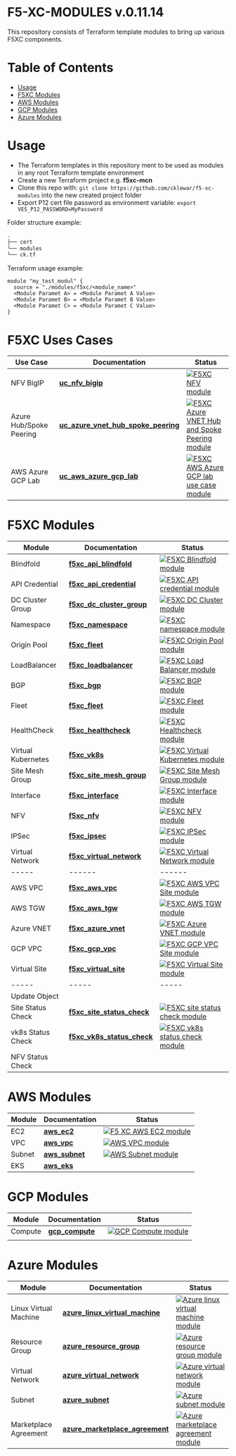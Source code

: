 # F5-XC-MODULES v.0.11.14

This repository consists of Terraform template modules to bring up various F5XC components.

# Table of Contents

- [Usage](#usage)
- [F5XC Modules](#f5xc-modules)
- [AWS Modules](#aws-modules)
- [GCP Modules](#gcp-modules)
- [Azure Modules](#azure-modules)

# Usage

- The Terraform templates in this repository ment to be used as modules in any root Terraform template environment
- Create a new Terraform project e.g. __f5xc-mcn__
- Clone this repo with: `git clone https://github.com/cklewar/f5-xc-modules` into the new created project folder
- Export P12 cert file password as environment variable: `export VES_P12_PASSWORD=MyPassword`

Folder structure example:

```bash
.
├── cert
└── modules
└── ck.tf
```

Terraform usage example:

```hcl
module "my_test_modul" {
  source = "./modules/f5xc/<module_name>"
  <Module Paramet A> = <Module Paramet A Value>
  <Module Paramet B> = <Module Paramet B Value>
  <Module Paramet C> = <Module Paramet C Value>
}
```

# F5XC Uses Cases

| Use Case                | Documentation                                                                                           | Status                                                                                                                                                                                                                                                                          |
|-------------------------|---------------------------------------------------------------------------------------------------------|---------------------------------------------------------------------------------------------------------------------------------------------------------------------------------------------------------------------------------------------------------------------------------|
| NFV BigIP               | **[uc_nfv_bigip](https://github.com/cklewar/f5-xc-nfv-bigip)**                                          | [![F5XC NFV module](https://github.com/cklewar/f5-xc-nfv/actions/workflows/module_test.yml/badge.svg?branch=main)](https://github.com/cklewar/f5-xc-nfv/actions/workflows/module_test.yml)                                                                                      |
| Azure Hub/Spoke Peering | **[uc_azure_vnet_hub_spoke_peering](https://github.com/cklewar/f5-xc-uc-azure-vnet-hub-spoke-peering)** | [![F5XC Azure VNET Hub and Spoke Peering module](https://github.com/cklewar/f5-xc-uc-azure-vnet-hub-spoke-peering/actions/workflows/module_test.yml/badge.svg?branch=main)](https://github.com/cklewar/f5-xc-uc-azure-vnet-hub-spoke-peering/actions/workflows/module_test.yml) |
| AWS Azure GCP Lab       | **[uc_aws_azure_gcp_lab](https://github.com/cklewar/f5-xc-uc-aws-azure-gcp-lab)**                       | [![F5XC AWS Azure GCP lab use case module](https://github.com/cklewar/f5-xc-uc-aws-azure-gcp-lab/actions/workflows/module_test.yml/badge.svg?branch=main)](https://github.com/cklewar/f5-xc-uc-aws-azure-gcp-lab/actions/workflows/module_test.yml)                             |

# F5XC Modules

| Module             | Documentation                                                                    | Status                                                                                                                                                                                                                               |
|--------------------|----------------------------------------------------------------------------------|--------------------------------------------------------------------------------------------------------------------------------------------------------------------------------------------------------------------------------------|
| Blindfold          | **[f5xc_api_blindfold](https://github.com/cklewar/f5-xc-blindfold)**             | [![F5XC Blindfold module](https://github.com/cklewar/f5-xc-blindfold/actions/workflows/module_test.yml/badge.svg?branch=main)](https://github.com/cklewar/f5-xc-blindfold/actions/workflows/module_test.yml)                         |
| API Credential     | **[f5xc_api_credential](https://github.com/cklewar/f5-xc-api-credential)**       | [![F5XC API credential module](https://github.com/cklewar/f5-xc-api-credential/actions/workflows/module_test.yml/badge.svg?branch=main)](https://github.com/cklewar/f5-xc-api-credential/actions/workflows/module_test.yml)          |
| DC Cluster Group   | **[f5xc_dc_cluster_group](https://github.com/cklewar/f5-xc-dc-cluster-group)**   | [![F5XC DC Cluster module](https://github.com/cklewar/f5-xc-dc-cluster-group/actions/workflows/module_test.yml/badge.svg?branch=main)](https://github.com/cklewar/f5-xc-dc-cluster-group/actions/workflows/module_test.yml)          |
| Namespace          | **[f5xc_namespace](https://github.com/cklewar/f5-xc-namespace)**                 | [![F5XC namespace module](https://github.com/cklewar/f5-xc-namespace/actions/workflows/module_test.yml/badge.svg)](https://github.com/cklewar/f5-xc-namespace/actions/workflows/module_test.yml)                                     |
| Origin Pool        | **[f5xc_fleet](https://github.com/cklewar/f5-xc-origin-pool)**                   | [![F5XC Origin Pool module](https://github.com/cklewar/f5-xc-origin-pool/actions/workflows/module_test.yml/badge.svg)](https://github.com/cklewar/f5-xc-origin-pool/actions/workflows/module_test.yml)                               |
| LoadBalancer       | **[f5xc_loadbalancer](https://github.com/cklewar/f5-xc-loadbalancer)**           | [![F5XC Load Balancer module](https://github.com/cklewar/f5-xc-loadbalancer/actions/workflows/module_test.yml/badge.svg?branch=main)](https://github.com/cklewar/f5-xc-loadbalancer/actions/workflows/module_test.yml)               |
| BGP                | **[f5xc_bgp](https://github.com/cklewar/f5-xc-bgp)**                             | [![F5XC BGP module](https://github.com/cklewar/f5-xc-bgp/actions/workflows/module_test.yml/badge.svg)](https://github.com/cklewar/f5-xc-bgp/actions/workflows/module_test.yml)                                                       |
| Fleet              | **[f5xc_fleet](https://github.com/cklewar/f5-xc-fleet)**                         | [![F5XC Fleet module](https://github.com/cklewar/f5-xc-fleet/actions/workflows/module_test.yml/badge.svg)](https://github.com/cklewar/f5-xc-fleet/actions/workflows/module_test.yml)                                                 |
| HealthCheck        | **[f5xc_healthcheck](https://github.com/cklewar/f5-xc-healthcheck)**             | [![F5XC Healthcheck module](https://github.com/cklewar/f5-xc-healthcheck/actions/workflows/module_test.yml/badge.svg)](https://github.com/cklewar/f5-xc-healthcheck/actions/workflows/module_test.yml)                               |
| Virtual Kubernetes | **[f5xc_vk8s](https://github.com/cklewar/f5-xc-virtual-k8s)**                    | [![F5XC Virtual Kubernetes module](https://github.com/cklewar/f5-xc-virtual-k8s/actions/workflows/module_test.yml/badge.svg?branch=main)](https://github.com/cklewar/f5-xc-virtual-k8s/actions/workflows/module_test.yml)            |
| Site Mesh Group    | **[f5xc_site_mesh_group](https://github.com/cklewar/f5-xc-site-mesh-group)**     | [![F5XC Site Mesh Group module](https://github.com/cklewar/f5-xc-site-mesh-group/actions/workflows/module_test.yml/badge.svg)](https://github.com/cklewar/f5-xc-site-mesh-group/actions/workflows/module_test.yml)                   |
| Interface          | **[f5xc_interface](https://github.com/cklewar/f5-xc-interface)**                 | [![F5XC Interface module](https://github.com/cklewar/f5-xc-interface/actions/workflows/module_test.yml/badge.svg)](https://github.com/cklewar/f5-xc-interface/actions/workflows/module_test.yml)                                     |
| NFV                | **[f5xc_nfv](https://github.com/cklewar/f5-xc-nfv)**                             | [![F5XC NFV module](https://github.com/cklewar/f5-xc-nfv/actions/workflows/module_test.yml/badge.svg?branch=main)](https://github.com/cklewar/f5-xc-nfv/actions/workflows/module_test.yml)                                           |
| IPSec              | **[f5xc_ipsec](https://github.com/cklewar/f5-xc-ipsec)**                         | [![F5XC IPSec module](https://github.com/cklewar/f5-xc-ipsec/actions/workflows/module_test.yml/badge.svg)](https://github.com/cklewar/f5-xc-ipsec/actions/workflows/module_test.yml)                                                 |
| Virtual Network    | **[f5xc_virtual_network](https://github.com/cklewar/f5-xc-virtual-network)**     | [![F5XC Virtual Network module](https://github.com/cklewar/f5-xc-virtual-network/actions/workflows/module_test.yml/badge.svg)](https://github.com/cklewar/f5-xc-virtual-network/actions/workflows/module_test.yml)                   |
| -----              | ------                                                                           | ------                                                                                                                                                                                                                               |
| AWS VPC            | **[f5xc_aws_vpc](https://github.com/cklewar/f5-xc-aws-vpc-multinode)**           | [![F5XC AWS VPC Site module](https://github.com/cklewar/f5-xc-aws-vpc-multinode/actions/workflows/module_test.yml/badge.svg?branch=main)](https://github.com/cklewar/f5-xc-aws-vpc-multinode/actions/workflows/module_test.yml)      |
| AWS TGW            | **[f5xc_aws_tgw](https://github.com/cklewar/f5-xc-aws-tgw-multinode)**           | [![F5XC AWS TGW module](https://github.com/cklewar/f5-xc-aws-tgw-multinode/actions/workflows/module_test.yml/badge.svg)](https://github.com/cklewar/f5-xc-aws-tgw-multinode/actions/workflows/module_test.yml)                       |
| Azure VNET         | **[f5xc_azure_vnet](https://github.com/cklewar/f5-xc-azure-vnet-multinode)**     | [![F5XC Azure VNET module](https://github.com/cklewar/f5-xc-azure-vnet-multinode/actions/workflows/module_test.yml/badge.svg?branch=main)](https://github.com/cklewar/f5-xc-azure-vnet-multinode/actions/workflows/module_test.yml)  |
| GCP VPC            | **[f5xc_gcp_vpc](https://github.com/cklewar/f5-xc-gcp-vpc-multinode)**           | [![F5XC GCP VPC Site module](https://github.com/cklewar/f5-xc-gcp-vpc-multinode/actions/workflows/module_test.yml/badge.svg?branch=main)](https://github.com/cklewar/f5-xc-gcp-vpc-multinode/actions/workflows/module_test.yml)      |
| Virtual Site       | **[f5xc_virtual_site](https://github.com/cklewar/f5-xc-virtual-site)**           | [![F5XC Virtual Site module](https://github.com/cklewar/f5-xc-virtual-site/actions/workflows/module_test.yml/badge.svg)](https://github.com/cklewar/f5-xc-virtual-site/actions/workflows/module_test.yml)                            |
| -----              | -----                                                                            | -----                                                                                                                                                                                                                                |
| Update Object      |                                                                                  |                                                                                                                                                                                                                                      | 
| Site Status Check  | **[f5xc_site_status_check](https://github.com/cklewar/f5-xc-site-status-check)** | [![F5XC site status check module](https://github.com/cklewar/f5-xc-site-status-check/actions/workflows/module_test.yml/badge.svg?branch=main)](https://github.com/cklewar/f5-xc-site-status-check/actions/workflows/module_test.yml) |
| vk8s Status Check  | **[f5xc_vk8s_status_check](https://github.com/cklewar/f5-xc-vk8s-status-check)** | [![F5XC vk8s status check module](https://github.com/cklewar/f5-xc-vk8s-status-check/actions/workflows/module_test.yml/badge.svg?branch=main)](https://github.com/cklewar/f5-xc-vk8s-status-check/actions/workflows/module_test.yml) |
| NFV Status Check   |                                                                                  |                                                                                                                                                                                                                                      |

# AWS Modules

| Module | Documentation                                           | Status                                                                                                                                                                                      |
|--------|---------------------------------------------------------|---------------------------------------------------------------------------------------------------------------------------------------------------------------------------------------------|
| EC2    | **[aws_ec2](https://github.com/cklewar/aws-ec2)**       | [![F5 XC AWS EC2 module](https://github.com/cklewar/aws-ec2/actions/workflows/module_test.yml/badge.svg?branch=main)](https://github.com/cklewar/aws-ec2/actions/workflows/module_test.yml) |
| VPC    | **[aws_vpc](https://github.com/cklewar/aws-vpc)**       | [![AWS VPC module](https://github.com/cklewar/aws-vpc/actions/workflows/module_test.yml/badge.svg)](https://github.com/cklewar/aws-vpc/actions/workflows/module_test.yml)                   |
| Subnet | **[aws_subnet](https://github.com/cklewar/aws-subnet)** | [![AWS Subnet module](https://github.com/cklewar/aws-subnets/actions/workflows/module_test.yml/badge.svg)](https://github.com/cklewar/aws-subnets/actions/workflows/module_test.yml)        |
| EKS    | **[aws_eks](https://github.com/cklewar/aws-eks)**       |                                                                                                                                                                                             |

# GCP Modules

| Module  | Documentation                                              | Status                                                                                                                                                                                             |
|---------|------------------------------------------------------------|----------------------------------------------------------------------------------------------------------------------------------------------------------------------------------------------------|
| Compute | **[gcp_compute](https://github.com/cklewar/gcp-compute/)** | [![GCP Compute module](https://github.com/cklewar/gcp-compute/actions/workflows/module_test.yml/badge.svg?branch=main)](https://github.com/cklewar/gcp-compute/actions/workflows/module_test.yml)  |
|         |                                                            |                                                                                                                                                                                                    |

# Azure Modules

| Module                | Documentation                                                                              | Status                                                                                                                                                                                                                                            |
|-----------------------|--------------------------------------------------------------------------------------------|---------------------------------------------------------------------------------------------------------------------------------------------------------------------------------------------------------------------------------------------------|
| Linux Virtual Machine | **[azure_linux_virtual_machine](https://github.com/cklewar/azure-linux-virtual-machine/)** | [![Azure linux virtual machine module](https://github.com/cklewar/azure-linux-virtual-machine/actions/workflows/module_test.yml/badge.svg?branch=main)](https://github.com/cklewar/azure-linux-virtual-machine/actions/workflows/module_test.yml) |
| Resource Group        | **[azure_resource_group](https://github.com/cklewar/azure-resource-group )**               | [![Azure resource group module](https://github.com/cklewar/azure-resource-group/actions/workflows/module_test.yml/badge.svg?branch=main)](https://github.com/cklewar/azure-resource-group/actions/workflows/module_test.yml)                      |
| Virtual Network       | **[azure_virtual_network](https://github.com/cklewar/azure-virtual-network/)**             | [![Azure virtual network module](https://github.com/cklewar/azure-virtual-network/actions/workflows/module_test.yml/badge.svg?branch=main)](https://github.com/cklewar/azure-virtual-network/actions/workflows/module_test.yml)                   |
| Subnet                | **[azure_subnet](https://github.com/cklewar/azure-subnet )**                               | [![Azure subnet module](https://github.com/cklewar/azure-subnet/actions/workflows/module_test.yml/badge.svg?branch=main)](https://github.com/cklewar/azure-subnet/actions/workflows/module_test.yml)                                              |
| Marketplace Agreement | **[azure_marketplace_agreement](https://github.com/cklewar/azure-marketplace-agreement/)** | [![Azure marketplace agreement module](https://github.com/cklewar/azure-marketplace-agreement/actions/workflows/module_test.yml/badge.svg)](https://github.com/cklewar/azure-marketplace-agreement/actions/workflows/module_test.yml)             |
